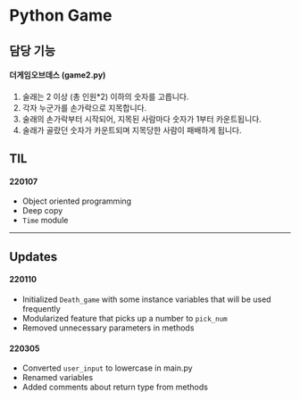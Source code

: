 # Python Game

## 담당 기능

#### 더게임오브데스 (game2.py)

1. 술래는 2 이상 (총 인원\*2) 이하의 숫자를 고릅니다.
2. 각자 누군가를 손가락으로 지목합니다.
3. 술래의 손가락부터 시작되어, 지목된 사람마다 숫자가 1부터 카운트됩니다.
4. 술래가 골랐던 숫자가 카운트되며 지목당한 사람이 패배하게 됩니다.

## TIL

#### 220107

- Object oriented programming
- Deep copy
- `Time` module

<hr>

## Updates

#### 220110

- Initialized `Death_game` with some instance variables that will be used frequently
- Modularized feature that picks up a number to `pick_num`
- Removed unnecessary parameters in methods

#### 220305

- Converted `user_input` to lowercase in main.py
- Renamed variables
- Added comments about return type from methods
